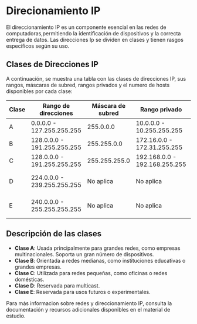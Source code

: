 # Direcionamiento IP
El direccionamiento IP es un componente esencial en las redes de computadoras,permitiendo la identificación de dispositivos y la correcta entrega de datos. Las direcciones Ip se dividen en clases y tienen rasgos específicos según su uso.
## Clases de Direcciones IP
A continuación, se muestra una tabla con las clases de direcciones IP, sus rangos, máscaras de subred, rangos privados y el numero de hosts disponibles por cada clase:

| Clase | Rango de direcciones | Máscara de subred | Rango privado| Numero de hosts |
| --------- | --------- | --------- | -------- | --------|
| A | 0.0.0.0 - 127.255.255.255 | 255.0.0.0|10.0.0.0 - 10.255.255.255 | 16,777,214
| B | 128.0.0.0 - 191.255.255.255 | 255.255.0.0|172.16.0.0 - 172.31.255.255| 65,534
| C | 128.0.0.0 - 191.255.255.255 | 255.255.255.0|192.168.0.0 - 192.168.255.255 | 254
| D | 224.0.0.0 - 239.255.255.255 | No aplica|No aplica | Multicast (No asignado)
| E | 240.0.0.0 - 255.255.255.255 | No aplica|No aplica | Reservado (Bo asignado)
## Descripción de las clases
* __Clase A__: Usada principalmente para grandes redes, como empresas multinacionales. Soporta un gran número de dispositivos.
*  __Clase B__: Orientada a redes medianas, como instituciones educativas o grandes empresas.
*  __Clase C__: Utilizada para redes pequeñas, como oficinas o redes domésticas.
*  __Clase D__: Reservada para multicast.
*  __Clase E__: Reservada para usos futuros o experimentales.

Para más informacion sobre redes y direccionamiento IP, consulta la documentación y recursos adicionales disponibles en el material de estudio.